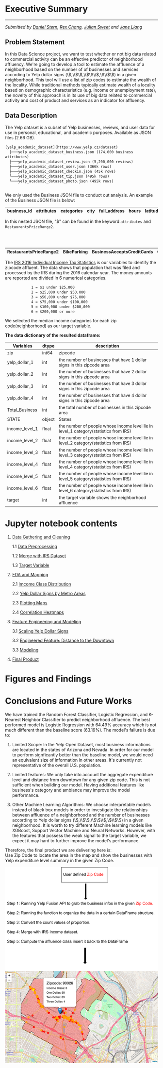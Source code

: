 # Executive Summary
-----------------------------------

*Submitted by [Daniel Stern](https://github.com/dstern1215), [Rex Chang](https://github.com/rexchang0424), [Julian Sweet](https://github.com/jsweet080) and [Jane Liang](https://github.com/jlian014)*

## Problem Statement

In this Data Science project, we want to test whether or not big data related to commercial activity can be an effective predictor of neighborhood affluency. We're going to develop a tool to estimate the affluence of a neighborhood based on the number of of businesses and services according to Yelp dollar signs (\\$,\\$\\$,\\$\\$\\$,\\$\\$\\$) in a given neighborhood. This tool will use a list of zip codes to estimate the wealth of the locality. While traditional methods typically estimate wealth of a locality based on demographic characteristics (e.g. income or unemployment rate), the novelty of this approach is in its use of big data related to commercial activity and cost of product and services as an indicator for affluency.



## Data Description

The Yelp dataset is a subset of Yelp businesses, reviews, and user data for use in personal, educational, and academic purposes. Available as JSON files (2.66 GB).

```
[yelp_academic_dataset](https://www.yelp.cz/dataset)
  ├───yelp_academic_dataset_business.json (174,000 business attributes)
  ├───yelp_academic_dataset_review.json (5,200,000 reviews)
  ├───yelp_academic_dataset_user.json (366k rows)
  ├───yelp_academic_dataset_checkin.json (45k rows)
  └───yelp_academic_dataset_tip.json (495k rows)
  └───yelp_academic_dataset_photo.json (495k rows)
      
```
We only used the Business JSON file to conduct out analysis. An example of the Business JSON file is below:

business_id | attributes | categories	| city | full_address | hours | latitude | longitude | name | neighborhoods | open | review_count | stars | state | type
:---: | :---: | :---: | :---: | :---: | :---: | :---: | :---: | :---: | :---: | :---: | :---: | :---: | :---: | :---: |


In this nested JSON file, "$" can be found in the
keyword `attributes` and `RestaurantsPriceRange2`.

<br>
<br>

RestaurantsPriceRange2 | BikeParking | BusinessAcceptsCreditCards	| GoodForKids| RestaurantsAttire | NoiseLevel | OutdoorSeating | RestaurantsAttire | RestaurantsDelivery | RestaurantsTakeOut | RestaurantsReservations | GoodForKids | HasTV | 
:---: | :---: | :---: | :---: | :---: | :---: | :---: | :---: | :---: | :---: | :---: | :---: | :---: |




The [IRS 2016 Individual Income Tax Statistics](https://www.irs.gov/statistics/soi-tax-stats-individual-income-tax-statistics-2016-zip-code-data-soi) is our variables to identify the zipcode affluent. The data shows that population that was filed and processed by the IRS during the 2016 calendar year. The money amounts are reported are divided in 6 numerical categories.

                1 = $1 under $25,000
                2 = $25,000 under $50,000
                3 = $50,000 under $75,000
                4 = $75,000 under $100,000
                5 = $100,000 under $200,000
                6 = $200,000 or more

We selected the median income categories for each zip code(neighborhood) as our target variable. 

**The data dictionary of the resulted dataframe:**

|Variables| dtype| description |
|-------|----|-----|
|zip|int64|zipcode|
|yelp_dollar_1|int|the number of businesses that have 1 dollar signs in this zipcode area|
|yelp_dollar_2|int|the number of businesses that have 2 dollar signs in this zipcode area|
|yelp_dollar_3|int|the number of businesses that have 3 dollar signs in this zipcode area|
|yelp_dollar_4|int|the number of businesses that have 4 dollar signs in this zipcode area|
|Total_Business|int|the total number of businesses in this zipcode area|
|STATE|object|States|
|income_level_1|float|the number of people whose income level lie in level_1 category(statistics from IRS)|
|income_level_2|float|the number of people whose income level lie in level_2 category(statistics from IRS)|
|income_level_3|float|the number of people whose income level lie in level_3 category(statistics from IRS)|
|income_level_4|float|the number of people whose income level lie in level_4 category(statistics from IRS)|
|income_level_5|float|the number of people whose income level lie in level_5 category(statistics from IRS)|
|income_level_6|float|the number of people whose income level lie in level_6 category(statistics from IRS)|
|target|int|the target variable shows the neighborhood affluence

# Jupyter notebook contents

1. [Data Gathering and Cleaning](/Code/01_Data_Gathering_and_Cleaning.ipynb)

    1.1 [Data Preprocessing](/Code/01_Data_Gathering_and_Cleaning.ipynb)
    
    1.2 [Merge with IRS Dataset](/Code/01_Data_Gathering_and_Cleaning.ipynb)
    
    1.3 [Target Variable](/Code/01_Data_Gathering_and_Cleaning.ipynb)
    
    
    
2. [EDA and Mapping](/Code/02_EDA_and_Mapping.ipynb)
    
    2.1 [Imcome Class Distribution](/Code/02_EDA_and_Mapping.ipynb)
    
    2.2 [Yelp Dollar Signs by Metro Areas](/Code/02_EDA_and_Mapping.ipynb)
    
    2.3 [Plotting Maps](/Code/02_EDA_and_Mapping.ipynb)
    
    2.4 [Correlation Heatmaps](/Code/02_EDA_and_Mapping.ipynb)
    
  
3. [Feature Engineering and Modeling](/Code/03_Feature_Engineering_&_Modeling.ipynb)

    3.1 [Scaling Yelp Dollar Signs](/Code/03_Feature_Engineering_&_Modeling.ipynb)
    
    3.2 [Engineered Feature: Distance to the Downtown](/Code/03_Feature_Engineering_&_Modeling.ipynb)
    
    3.3 [Modeling](/Code/03_Feature_Engineering_&_Modeling.ipynb)


4. [Final Product](/Code/04_Final_Product.ipynb)
    
    
# Figures and Findings


# Conclusions and Future Works

We have trained the Random Forest Classifier, Logistic Regression, and K-Nearest Neighbor Classifier to predict neighborhood affluence. The best performed model is Logistic Regression with 64.49% accuracy which is not much different than the baseline score (63.19%). The model's failure is due to:

1) Limited Scope: In the Yelp Open Dataset, most business informations are
located in the states of Arizona and Nevada. In order for our model to perform signficantly better than the baseline model, we would need an equivalent size of information in other areas. It's currently not representative of the overall U.S. population.

2) Limited features: We only take into account the aggregate expenditure level and distance from downtown for any given zip code. This is not sufficient when building our model. Having additional features like business's category and ambiance may improve the model performance.

3) Other Machine Learning Algorithms: We choose interpretable models instead of black box models in order to investigate the relationships between affluence of a neighborhood and the number of businesses according to Yelp dollar signs (\\$,\\$\\$,\\$\\$\\$,\\$\\$\\$) in a given neighborhood. It is worth to try different Machine learning models like XGBoost, Support Vector Machine and Neural Networks. However, with the features that possess the weak signal to the target variable, we expect it may hard to further improve the model's performance.

Therefore, the final product we are delivering here is: <br>
Use Zip Code to locate the area in the map and show the businesses with Yelp expenditure level summary in the given Zip Code.  

![workflow](IMG/Workflow.png)
![demo](IMG/Map_demo.png)
